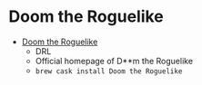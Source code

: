 # Doom the Roguelike
- [Doom the Roguelike](https://doom.chaosforge.org/)
  -  DRL
  - Official homepage of D**m the Roguelike
  - `brew cask install Doom the Roguelike`

